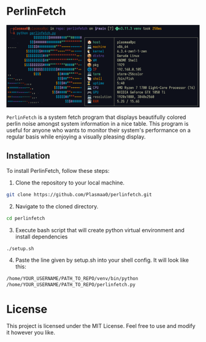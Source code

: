 # PerlinFetch

![](example.png)

`PerlinFetch` is a system fetch program that displays beautifully colored perlin noise amongst system information in a nice table. This program is useful for anyone who wants to monitor their system's performance on a regular basis while enjoying a visually pleasing display.

## Installation
To install PerlinFetch, follow these steps:

1. Clone the repository to your local machine.
```bash
git clone https://github.com/Plasmaa0/perlinfetch.git
```
2. Navigate to the cloned directory.
```bash
cd perlinfetch
```
3. Execute bash script that will create python virtual environment and install dependencies
```bash
./setup.sh
```
4. Paste the line given by setup.sh into your shell config. It will look like this:
```
/home/YOUR_USERNAME/PATH_TO_REPO/venv/bin/python /home/YOUR_USERNAME/PATH_TO_REPO/perlinfetch.py
```

# License
This project is licensed under the MIT License. Feel free to use and modify it however you like.
